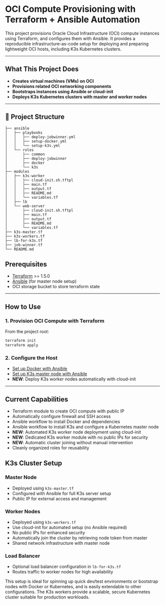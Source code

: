# OCI Compute Provisioning with Terraform + Ansible Automation

This project provisions Oracle Cloud Infrastructure (OCI) compute instances using Terraform, and configures them with Ansible. It provides a reproducible infrastructure-as-code setup for deploying and preparing lightweight OCI hosts, including K3s Kubernetes clusters.

---

## What This Project Does

- **Creates virtual machines (VMs) on OCI**
- **Provisions related OCI networking components**
- **Bootstraps instances using Ansible or cloud-init**
- **Deploys K3s Kubernetes clusters with master and worker nodes**

---

## 📁 Project Structure

```
├── ansible
│   ├── playbooks
│   │   ├── deploy-jobwinner.yml
│   │   ├── setup-docker.yml
│   │   └── setup-k3s.yml
│   └── roles
│       ├── common
│       ├── deploy-jobwinner
│       ├── docker
│       └── k3s
├── modules
│   ├── k3s-worker
│   │   ├── cloud-init.sh.tftpl
│   │   ├── main.tf
│   │   ├── output.tf
│   │   ├── README.md
│   │   └── variables.tf
│   ├── lb
│   └── web-server
│       ├── cloud-init.sh.tftpl
│       ├── main.tf
│       ├── output.tf
│       ├── README.md
│       └── variables.tf
├── k3s-master.tf
├── k3s-workers.tf
├── lb-for-k3s.tf
├── job-winner.tf
└── README.md
```

## Prerequisites

- [Terraform](https://www.terraform.io/downloads.html) >= 1.5.0
- [Ansible](https://docs.ansible.com/ansible/latest/installation_guide/intro_installation.html) (for master node setup)
- OCI storage bucket to store terraform state

---

## How to Use

### 1. Provision OCI Compute with Terraform

From the project root:

```bash
terraform init
terraform apply
```

### 2. Configure the Host

- [Set up Docker with Ansible](./docker.md)
- [Set up K3s master node with Ansible](./k3s.md)
- **NEW**: Deploy K3s worker nodes automatically with cloud-init

---

## Current Capabilities

- Terraform module to create OCI compute with public IP
- Automatically configure firewall and SSH access
- Ansible workflow to install Docker and dependencies
- Ansible workflow to install K3s and configure a Kubernetes master node
- **NEW**: Automated K3s worker node deployment using cloud-init
- **NEW**: Dedicated K3s worker module with no public IPs for security
- **NEW**: Automatic cluster joining without manual intervention
- Cleanly organized roles for reusability

## K3s Cluster Setup

### Master Node
- Deployed using `k3s-master.tf`
- Configured with Ansible for full K3s server setup
- Public IP for external access and management

### Worker Nodes
- Deployed using `k3s-workers.tf`
- Use cloud-init for automated setup (no Ansible required)
- No public IPs for enhanced security
- Automatically join the cluster by retrieving node token from master
- Shared network infrastructure with master node

### Load Balancer
- Optional load balancer configuration in `lb-for-k3s.tf`
- Routes traffic to worker nodes for high availability

This setup is ideal for spinning up quick dev/test environments or bootstrap nodes with Docker or Kubernetes, and is easily extendable to other configurations. The K3s workers provide a scalable, secure Kubernetes cluster suitable for production workloads.